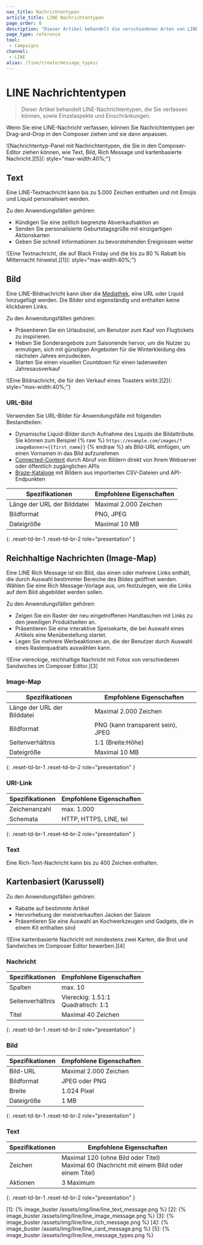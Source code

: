 ```yaml
---
nav_title: Nachrichtentypen
article_title: LINE Nachrichtentypen
page_order: 0
description: "Dieser Artikel behandelt die verschiedenen Arten von LINE-Nachrichten."
page_type: reference
tool:
 - Campaigns
channel:
 - LINE
alias: /line/create/message_types/
---
```


# LINE Nachrichtentypen

> Dieser Artikel behandelt LINE-Nachrichtentypen, die Sie verfassen können, sowie Einzelaspekte und Einschränkungen.

Wenn Sie eine LINE-Nachricht verfassen, können Sie Nachrichtentypen per Drag-and-Drop in den Composer ziehen und sie dann anpassen.

![Nachrichtentyp-Panel mit Nachrichtentypen, die Sie in den Composer-Editor ziehen können, wie Text, Bild, Rich Message und kartenbasierte Nachricht.][5]{: style="max-width:40%;"}

## Text

Eine LINE-Textnachricht kann bis zu 5.000 Zeichen enthalten und mit Emojis und Liquid personalisiert werden.

Zu den Anwendungsfällen gehören:
- Kündigen Sie eine zeitlich begrenzte Abverkaufsaktion an
- Senden Sie personalisierte Geburtstagsgrüße mit einzigartigen Aktionskarten
- Geben Sie schnell Informationen zu bevorstehenden Ereignissen weiter

![Eine Textnachricht, die auf Black Friday und die bis zu 80 % Rabatt bis Mitternacht hinweist.][1]{: style="max-width:40%;"}

## Bild

Eine LINE-Bildnachricht kann über die [Mediathek]({{site.baseurl}}/user_guide/engagement_tools/templates_and_media/media_library/), eine URL oder Liquid hinzugefügt werden. Die Bilder sind eigenständig und enthalten keine klickbaren Links.

Zu den Anwendungsfällen gehören:
- Präsentieren Sie ein Urlaubsziel, um Benutzer zum Kauf von Flugtickets zu inspirieren.
- Heben Sie Sonderangebote zum Saisonende hervor, um die Nutzer zu ermutigen, sich mit günstigen Angeboten für die Winterkleidung des nächsten Jahres einzudecken.
- Starten Sie einen visuellen Countdown für einen ladenweiten Jahresausverkauf

![Eine Bildnachricht, die für den Verkauf eines Toasters wirbt.][2]{: style="max-width:40%;"}

### URL-Bild

Verwenden Sie URL-Bilder für Anwendungsfälle mit folgenden Bestandteilen:
- Dynamische Liquid-Bilder durch Aufnahme des Liquids die Bildattribute. Sie können zum Beispiel {% raw %} `https://example.com/images/?imageBanner={{first_name}}` {% endraw %} als Bild-URL einfügen, um einen Vornamen in das Bild aufzunehmen
- [Connected-Content]({{site.baseurl}}/user_guide/personalization_and_dynamic_content/connected_content/) durch Abruf von Bildern direkt von Ihrem Webserver oder öffentlich zugänglichen APIs
- [Braze-Kataloge]({{site.baseurl}}/user_guide/personalization_and_dynamic_content/catalogs/) mit Bildern aus importierten CSV-Dateien und API-Endpunkten

| **Spezifikationen** | **Empfohlene Eigenschaften** |
|--------------------------|----------------------------|
| Länge der URL der Bilddatei | Maximal 2.000 Zeichen  |
| Bildformat          | PNG, JPEG             |
| Dateigröße     |  Maximal 10 MB |
{: .reset-td-br-1 .reset-td-br-2 role="presentation" }

## Reichhaltige Nachrichten (Image-Map)

Eine LINE Rich Message ist ein Bild, das einen oder mehrere Links enthält, die durch Auswahl bestimmter Bereiche des Bildes geöffnet werden. Wählen Sie eine Rich Message-Vorlage aus, um festzulegen, wie die Links auf dem Bild abgebildet werden sollen.

Zu den Anwendungsfällen gehören:
- Zeigen Sie ein Raster der neu eingetroffenen Handtaschen mit Links zu den jeweiligen Produktseiten an.
- Präsentieren Sie eine interaktive Speisekarte, die bei Auswahl eines Artikels eine Menübestellung startet.
- Legen Sie mehrere Werbeaktionen an, die der Benutzer durch Auswahl eines Rasterquadrats auswählen kann.

![Eine viereckige, reichhaltige Nachricht mit Fotos von verschiedenen Sandwiches im Composer Editor.][3]

### Image-Map  

| **Spezifikationen** | **Empfohlene Eigenschaften** |
|--------------------------|----------------------------|
| Länge der URL der Bilddatei | Maximal 2.000 Zeichen  |
| Bildformat          | PNG (kann transparent sein), JPEG             |
| Seitenverhältnis          | 1:1 (Breite:Höhe)
| Dateigröße     |  Maximal 10 MB |
{: .reset-td-br-1 .reset-td-br-2 role="presentation" }

### URI-Link 

| **Spezifikationen** | **Empfohlene Eigenschaften** |
|--------------------------|----------------------------|
| Zeichenanzahl      | max. 1.000 |
| Schemata              | HTTP, HTTPS, LINE, tel |
{: .reset-td-br-1 .reset-td-br-2 role="presentation" }

### Text 

Eine Rich-Text-Nachricht kann bis zu 400 Zeichen enthalten.

## Kartenbasiert (Karussell)



Zu den Anwendungsfällen gehören:
- Rabatte auf bestimmte Artikel
- Hervorhebung der meistverkauften Jacken der Saison
- Präsentieren Sie eine Auswahl an Kochwerkzeugen und Gadgets, die in einem Kit enthalten sind

![Eine kartenbasierte Nachricht mit mindestens zwei Karten, die Brot und Sandwiches im Composer Editor bewerben.][4]

### Nachricht

| **Spezifikationen** | **Empfohlene Eigenschaften** |
|--------------------------|----------------------------|
| Spalten                  | max. 10 |
| Seitenverhältnis             | Viereckig: 1.51:1 <br> Quadratisch: 1:1  |
| Titel                    | Maximal 40 Zeichen
{: .reset-td-br-1 .reset-td-br-2 role="presentation" }


### Bild

| **Spezifikationen** | **Empfohlene Eigenschaften** |
|--------------------------|----------------------------|
| Bild-URL                 | Maximal 2.000 Zeichen |
| Bildformat              | JPEG oder PNG |
| Breite                     | 1.024 Pixel  |
| Dateigröße                 | 1 MB |
{: .reset-td-br-1 .reset-td-br-2 role="presentation" }


### Text

| **Spezifikationen** | **Empfohlene Eigenschaften** |
|-------------------------|----------------------------|
| Zeichen              | Maximal 120 (ohne Bild oder Titel) <br> Maximal 60 (Nachricht mit einem Bild oder einem Titel)  |
| Aktionen                 | 3 Maximum |
{: .reset-td-br-1 .reset-td-br-2 role="presentation" }


[1]: {% image_buster /assets/img/line/line_text_message.png %}
[2]: {% image_buster /assets/img/line/line_image_message.png %}
[3]: {% image_buster /assets/img/line/line_rich_message.png %}
[4]: {% image_buster /assets/img/line/line_card_message.png %}
[5]: {% image_buster /assets/img/line/line_message_types.png %}
